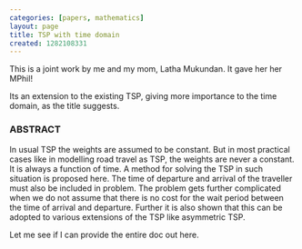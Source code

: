 ```yaml
---
categories: [papers, mathematics]
layout: page
title: TSP with time domain
created: 1282108331
---
```

This is a joint work by me and my mom, Latha Mukundan. It gave her her MPhil!

Its an extension to the existing TSP, giving more importance to the time domain, as the title suggests.

### ABSTRACT

In usual TSP the weights are assumed to be constant. But in most practical cases like in modelling road travel as TSP, the weights are never a constant. It is always a function of time. A method for solving the TSP in such situation is proposed here. The time of departure and arrival of the traveller must also be included in problem. The problem gets further complicated when we do not assume that there is no cost for the wait period between the time of arrival and departure. Further it is also shown that this can be adopted to various extensions of the TSP like asymmetric TSP.

Let me see if I can provide the entire doc out here.
